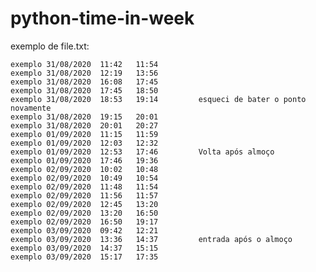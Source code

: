 # python-time-in-week

exemplo de file.txt:

	exemplo	31/08/2020	11:42	11:54		  
	exemplo	31/08/2020	12:19	13:56		  
	exemplo	31/08/2020	16:08	17:45		  
	exemplo	31/08/2020	17:45	18:50		  
	exemplo	31/08/2020	18:53	19:14		  esqueci de bater o ponto novamente
	exemplo	31/08/2020	19:15	20:01		  
	exemplo	31/08/2020	20:01	20:27		  
	exemplo	01/09/2020	11:15	11:59		  
	exemplo	01/09/2020	12:03	12:32		  
	exemplo	01/09/2020	12:53	17:46		  Volta após almoço
	exemplo	01/09/2020	17:46	19:36		  
	exemplo	02/09/2020	10:02	10:48		  
	exemplo	02/09/2020	10:49	10:54		  
	exemplo	02/09/2020	11:48	11:54		  
	exemplo	02/09/2020	11:56	11:57		  
	exemplo	02/09/2020	12:45	13:20		  
	exemplo	02/09/2020	13:20	16:50		  
	exemplo	02/09/2020	16:50	19:17		  
	exemplo	03/09/2020	09:42	12:21		  
	exemplo	03/09/2020	13:36	14:37		  entrada após o almoço
	exemplo	03/09/2020	14:37	15:15		  
	exemplo	03/09/2020	15:17	17:35